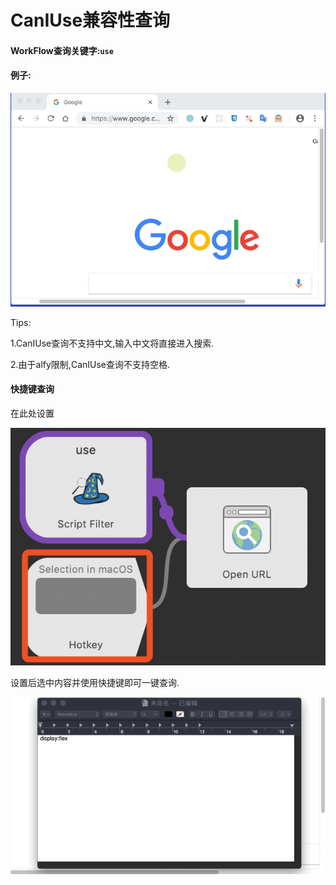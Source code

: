 # CanIUse兼容性查询
#### WorkFlow查询关键字:`use`
#### 例子:

![](./PICS/CanIUse.gif)

Tips:

1.CanIUse查询不支持中文,输入中文将直接进入搜索.

2.由于alfy限制,CanIUse查询不支持空格.

#### 快捷键查询
在此处设置

![](./PICS/CanIUse-1.png)

设置后选中内容并使用快捷键即可一键查询.

![](./PICS/CanIUse-key.gif)

